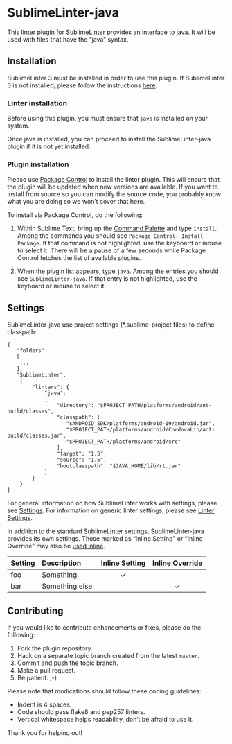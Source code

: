 SublimeLinter-java
==================

This linter plugin for [SublimeLinter](https://github.com/SublimeLinter/SublimeLinter3) provides an interface to [java](https://github.com/reekoheek/SublimeLinter-java). It will be used with files that have the “java” syntax.

## Installation
SublimeLinter 3 must be installed in order to use this plugin. If SublimeLinter 3 is not installed, please follow the instructions [here](https://github.com/SublimeLinter/SublimeLinter.github.io/wiki/Installation).

### Linter installation
Before using this plugin, you must ensure that `java` is installed on your system.

Once java is installed, you can proceed to install the SublimeLinter-java plugin if it is not yet installed.

### Plugin installation
Please use [Package Control](https://sublime.wbond.net/installation) to install the linter plugin. This will ensure that the plugin will be updated when new versions are available. If you want to install from source so you can modify the source code, you probably know what you are doing so we won’t cover that here.

To install via Package Control, do the following:

1. Within Sublime Text, bring up the [Command Palette](http://docs.sublimetext.info/en/sublime-text-3/extensibility/command_palette.html) and type `install`. Among the commands you should see `Package Control: Install Package`. If that command is not highlighted, use the keyboard or mouse to select it. There will be a pause of a few seconds while Package Control fetches the list of available plugins.

1. When the plugin list appears, type `java`. Among the entries you should see `SublimeLinter-java`. If that entry is not highlighted, use the keyboard or mouse to select it.

## Settings
SublimeLinter-java use project settings (*.sublime-project files) to define classpath:

```
{
   "folders":
   [
   	...
   ],
   "SublimeLinter":
    {
        "linters": {
            "java":
            {
                "directory": "$PROJECT_PATH/platforms/android/ant-build/classes",
                "classpath": [
                   "$ANDROID_SDK/platforms/android-19/android.jar",
                   "$PROJECT_PATH/platforms/android/CordovaLib/ant-build/classes.jar",
                   "$PROJECT_PATH/platforms/android/src"
                ],
                "target": "1.5",
                "source": "1.5",
                "bootclasspath": "$JAVA_HOME/lib/rt.jar"
            }
        }
    }
}

```


For general information on how SublimeLinter works with settings, please see [Settings](https://github.com/SublimeLinter/SublimeLinter.github.io/wiki/Settings). For information on generic linter settings, please see [Linter Settings](https://github.com/SublimeLinter/SublimeLinter.github.io/wiki/Linter-Settings).

In addition to the standard SublimeLinter settings, SublimeLinter-java provides its own settings. Those marked as “Inline Setting” or “Inline Override” may also be [used inline](https://github.com/SublimeLinter/SublimeLinter.github.io/wiki/Settings#inline-settings).

|Setting|Description|Inline Setting|Inline Override|
|:------|:----------|:------------:|:-------------:|
|foo|Something.|&#10003;| |
|bar|Something else.| |&#10003;|

## Contributing
If you would like to contribute enhancements or fixes, please do the following:

1. Fork the plugin repository.
1. Hack on a separate topic branch created from the latest `master`.
1. Commit and push the topic branch.
1. Make a pull request.
1. Be patient.  ;-)

Please note that modications should follow these coding guidelines:

- Indent is 4 spaces.
- Code should pass flake8 and pep257 linters.
- Vertical whitespace helps readability, don’t be afraid to use it.

Thank you for helping out!
